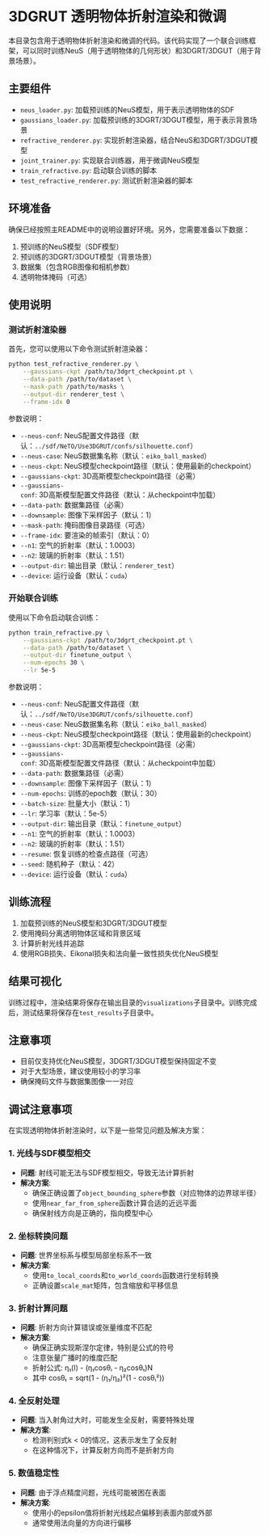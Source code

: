 # 3DGRUT 透明物体折射渲染和微调

本目录包含用于透明物体折射渲染和微调的代码。该代码实现了一个联合训练框架，可以同时训练NeuS（用于透明物体的几何形状）和3DGRT/3DGUT（用于背景场景）。

## 主要组件

- `neus_loader.py`: 加载预训练的NeuS模型，用于表示透明物体的SDF
- `gaussians_loader.py`: 加载预训练的3DGRT/3DGUT模型，用于表示背景场景
- `refractive_renderer.py`: 实现折射渲染器，结合NeuS和3DGRT/3DGUT模型
- `joint_trainer.py`: 实现联合训练器，用于微调NeuS模型
- `train_refractive.py`: 启动联合训练的脚本
- `test_refractive_renderer.py`: 测试折射渲染器的脚本

## 环境准备

确保已经按照主README中的说明设置好环境。另外，您需要准备以下数据：

1. 预训练的NeuS模型（SDF模型）
2. 预训练的3DGRT/3DGUT模型（背景场景）
3. 数据集（包含RGB图像和相机参数）
4. 透明物体掩码（可选）

## 使用说明

### 测试折射渲染器

首先，您可以使用以下命令测试折射渲染器：

```bash
python test_refractive_renderer.py \
    --gaussians-ckpt /path/to/3dgrt_checkpoint.pt \
    --data-path /path/to/dataset \
    --mask-path /path/to/masks \
    --output-dir renderer_test \
    --frame-idx 0
```

参数说明：
- `--neus-conf`: NeuS配置文件路径（默认：`../sdf/NeTO/Use3DGRUT/confs/silhouette.conf`）
- `--neus-case`: NeuS数据集名称（默认：`eiko_ball_masked`）
- `--neus-ckpt`: NeuS模型checkpoint路径（默认：使用最新的checkpoint）
- `--gaussians-ckpt`: 3D高斯模型checkpoint路径（必需）
- `--gaussians-conf`: 3D高斯模型配置文件路径（默认：从checkpoint中加载）
- `--data-path`: 数据集路径（必需）
- `--downsample`: 图像下采样因子（默认：1）
- `--mask-path`: 掩码图像目录路径（可选）
- `--frame-idx`: 要渲染的帧索引（默认：0）
- `--n1`: 空气的折射率（默认：1.0003）
- `--n2`: 玻璃的折射率（默认：1.51）
- `--output-dir`: 输出目录（默认：`renderer_test`）
- `--device`: 运行设备（默认：`cuda`）

### 开始联合训练

使用以下命令启动联合训练：

```bash
python train_refractive.py \
    --gaussians-ckpt /path/to/3dgrt_checkpoint.pt \
    --data-path /path/to/dataset \
    --output-dir finetune_output \
    --num-epochs 30 \
    --lr 5e-5
```

参数说明：
- `--neus-conf`: NeuS配置文件路径（默认：`../sdf/NeTO/Use3DGRUT/confs/silhouette.conf`）
- `--neus-case`: NeuS数据集名称（默认：`eiko_ball_masked`）
- `--neus-ckpt`: NeuS模型checkpoint路径（默认：使用最新的checkpoint）
- `--gaussians-ckpt`: 3D高斯模型checkpoint路径（必需）
- `--gaussians-conf`: 3D高斯模型配置文件路径（默认：从checkpoint中加载）
- `--data-path`: 数据集路径（必需）
- `--downsample`: 图像下采样因子（默认：1）
- `--num-epochs`: 训练的epoch数（默认：30）
- `--batch-size`: 批量大小（默认：1）
- `--lr`: 学习率（默认：5e-5）
- `--output-dir`: 输出目录（默认：`finetune_output`）
- `--n1`: 空气的折射率（默认：1.0003）
- `--n2`: 玻璃的折射率（默认：1.51）
- `--resume`: 恢复训练的检查点路径（可选）
- `--seed`: 随机种子（默认：42）
- `--device`: 运行设备（默认：`cuda`）

## 训练流程

1. 加载预训练的NeuS模型和3DGRT/3DGUT模型
2. 使用掩码分离透明物体区域和背景区域
3. 计算折射光线并追踪
4. 使用RGB损失、Eikonal损失和法向量一致性损失优化NeuS模型

## 结果可视化

训练过程中，渲染结果将保存在输出目录的`visualizations`子目录中。训练完成后，测试结果将保存在`test_results`子目录中。

## 注意事项

- 目前仅支持优化NeuS模型，3DGRT/3DGUT模型保持固定不变
- 对于大型场景，建议使用较小的学习率
- 确保掩码文件与数据集图像一一对应

## 调试注意事项

在实现透明物体折射渲染时，以下是一些常见问题及解决方案：

### 1. 光线与SDF模型相交

- **问题**: 射线可能无法与SDF模型相交，导致无法计算折射
- **解决方案**: 
  - 确保正确设置了`object_bounding_sphere`参数（对应物体的边界球半径）
  - 使用`near_far_from_sphere`函数计算合适的近远平面
  - 确保射线方向是正确的，指向模型中心

### 2. 坐标转换问题

- **问题**: 世界坐标系与模型局部坐标系不一致
- **解决方案**:
  - 使用`to_local_coords`和`to_world_coords`函数进行坐标转换
  - 正确设置`scale_mat`矩阵，包含缩放和平移信息

### 3. 折射计算问题

- **问题**: 折射方向计算错误或张量维度不匹配
- **解决方案**:
  - 确保正确实现斯涅尔定律，特别是公式的符号
  - 注意张量广播时的维度匹配
  - 折射公式: η₁(I) - (η₁cosθᵢ - η₂cosθₜ)N
  - 其中 cosθₜ = sqrt(1 - (η₁/η₂)²(1 - cosθᵢ²))

### 4. 全反射处理

- **问题**: 当入射角过大时，可能发生全反射，需要特殊处理
- **解决方案**:
  - 检测判别式k < 0的情况，这表示发生了全反射
  - 在这种情况下，计算反射方向而不是折射方向

### 5. 数值稳定性

- **问题**: 由于浮点精度问题，光线可能被困在表面
- **解决方案**:
  - 使用小的epsilon值将折射光线起点偏移到表面内部或外部
  - 通常使用法向量的方向进行偏移 